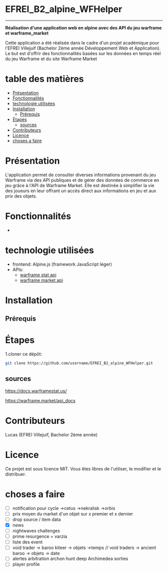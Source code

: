 # EFREI_B2_alpine_WFHelper <!-- omit from toc -->
---

**Réalisation d'une application web en alpine avec des API du jeu warframe et warframe_market**

Cette application a été réalisée dans le cadre d'un projet académique pour l'EFREI Villejuif (Bachelor 2ème année Développement Web et Application). Le but est d'offrir des fonctionnalités basées sur les données en temps réel du jeu Warframe et du site Warframe Market

# table des matières <!-- omit from toc -->
- [Présentation](#présentation)
- [Fonctionnalités](#fonctionnalités)
- [technologie utilisées](#technologie-utilisées)
- [Installation](#installation)
  - [Prérequis](#prérequis)
- [Étapes](#étapes)
  - [sources](#sources)
- [Contributeurs](#contributeurs)
- [Licence](#licence)
- [choses a faire](#choses-a-faire)

# Présentation

L'application permet de consulter diverses informations provenant du jeu Warframe via des API publiques et de gérer des données de commerce en jeu grâce à l'API de Warframe Market. Elle est destinée à simplifier la vie des joueurs en leur offrant un accès direct aux informations en jeu et aux prix des objets.


# Fonctionnalités

- 

# technologie utilisées

- frontend: Alpine.js (framework JavaScript léger)
- APIs:
  - [warframe stat api](https://docs.warframestat.us/)
  - [warframe  market api](https://warframe.market/api_docs)


# Installation
## Prérequis

# Étapes

1.cloner ce dépôt:

```bash
git clone https://github.com/username/EFREI_B2_alpine_WFHelper.git
```


## sources

https://docs.warframestat.us/

https://warframe.market/api_docs

# Contributeurs
Lucas (EFREI Villejuif, Bachelor 2ème année)

# Licence
Ce projet est sous licence MIT. Vous êtes libres de l'utiliser, le modifier et le distribuer.


# choses a faire 


- [ ] notification pour cycle ->cetus ->nekralisk ->orbis
- [ ] prix moyen du market d'un objet sur x premier et x dernier
- [ ] drop source / item data
- [x] news
- [ ] nightwaves challenges
- [ ] prime resurgence = varzia
- [ ] liste des event
- [ ] void trader -> baroo kiteer -> objets ->temps // void traders -> ancient baroo  -> objets -> date
- [ ] alertes
arbitration
archon hunt
deep Archimedea 
sorties
- [ ] player profile